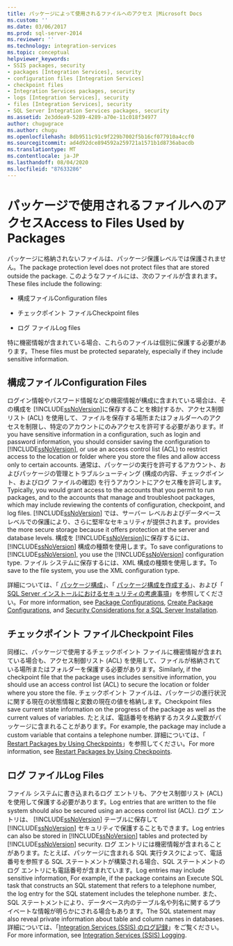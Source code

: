 ```yaml
---
title: パッケージによって使用されるファイルへのアクセス |Microsoft Docs
ms.custom: ''
ms.date: 03/06/2017
ms.prod: sql-server-2014
ms.reviewer: ''
ms.technology: integration-services
ms.topic: conceptual
helpviewer_keywords:
- SSIS packages, security
- packages [Integration Services], security
- configuration files [Integration Services]
- checkpoint files
- Integration Services packages, security
- logs [Integration Services], security
- files [Integration Services], security
- SQL Server Integration Services packages, security
ms.assetid: 2e3ddea9-5289-4289-a70e-11c018f34977
author: chugugrace
ms.author: chugu
ms.openlocfilehash: 8db9511c91c9f229b7002f5b16cf077910a4ccf0
ms.sourcegitcommit: ad4d92dce894592a259721a1571b1d8736abacdb
ms.translationtype: MT
ms.contentlocale: ja-JP
ms.lasthandoff: 08/04/2020
ms.locfileid: "87633286"
---
```

# <a name="access-to-files-used-by-packages"></a><span data-ttu-id="2cbd4-102">パッケージで使用されるファイルへのアクセス</span><span class="sxs-lookup"><span data-stu-id="2cbd4-102">Access to Files Used by Packages</span></span>
  <span data-ttu-id="2cbd4-103">パッケージに格納されないファイルは、パッケージ保護レベルでは保護されません。</span><span class="sxs-lookup"><span data-stu-id="2cbd4-103">The package protection level does not protect files that are stored outside the package.</span></span> <span data-ttu-id="2cbd4-104">このようなファイルには、次のファイルが含まれます。</span><span class="sxs-lookup"><span data-stu-id="2cbd4-104">These files include the following:</span></span>  
  
-   <span data-ttu-id="2cbd4-105">構成ファイル</span><span class="sxs-lookup"><span data-stu-id="2cbd4-105">Configuration files</span></span>  
  
-   <span data-ttu-id="2cbd4-106">チェックポイント ファイル</span><span class="sxs-lookup"><span data-stu-id="2cbd4-106">Checkpoint files</span></span>  
  
-   <span data-ttu-id="2cbd4-107">ログ ファイル</span><span class="sxs-lookup"><span data-stu-id="2cbd4-107">Log files</span></span>  
  
 <span data-ttu-id="2cbd4-108">特に機密情報が含まれている場合、これらのファイルは個別に保護する必要があります。</span><span class="sxs-lookup"><span data-stu-id="2cbd4-108">These files must be protected separately, especially if they include sensitive information.</span></span>  
  
## <a name="configuration-files"></a><span data-ttu-id="2cbd4-109">構成ファイル</span><span class="sxs-lookup"><span data-stu-id="2cbd4-109">Configuration Files</span></span>  
 <span data-ttu-id="2cbd4-110">ログイン情報やパスワード情報などの機密情報が構成に含まれている場合は、その構成を [!INCLUDE[ssNoVersion](../includes/ssnoversion-md.md)]に保存することを検討するか、アクセス制御リスト (ACL) を使用して、ファイルを保存する場所またはフォルダーへのアクセスを制限し、特定のアカウントにのみアクセスを許可する必要があります。</span><span class="sxs-lookup"><span data-stu-id="2cbd4-110">If you have sensitive information in a configuration, such as login and password information, you should consider saving the configuration to [!INCLUDE[ssNoVersion](../includes/ssnoversion-md.md)], or use an access control list (ACL) to restrict access to the location or folder where you store the files and allow access only to certain accounts.</span></span> <span data-ttu-id="2cbd4-111">通常は、パッケージの実行を許可するアカウント、およびパッケージの管理とトラブルシューティング (構成の内容、チェックポイント、およびログ ファイルの確認) を行うアカウントにアクセス権を許可します。</span><span class="sxs-lookup"><span data-stu-id="2cbd4-111">Typically, you would grant access to the accounts that you permit to run packages, and to the accounts that manage and troubleshoot packages, which may include reviewing the contents of configuration, checkpoint, and log files.</span></span> [!INCLUDE[ssNoVersion](../includes/ssnoversion-md.md)] <span data-ttu-id="2cbd4-112">では、サーバー レベルおよびデータベース レベルでの保護により、さらに堅牢なセキュリティが提供されます。</span><span class="sxs-lookup"><span data-stu-id="2cbd4-112">provides the more secure storage because it offers protection at the server and database levels.</span></span> <span data-ttu-id="2cbd4-113">構成を [!INCLUDE[ssNoVersion](../includes/ssnoversion-md.md)]に保存するには、 [!INCLUDE[ssNoVersion](../includes/ssnoversion-md.md)] 構成の種類を使用します。</span><span class="sxs-lookup"><span data-stu-id="2cbd4-113">To save configurations to [!INCLUDE[ssNoVersion](../includes/ssnoversion-md.md)], you use the [!INCLUDE[ssNoVersion](../includes/ssnoversion-md.md)] configuration type.</span></span> <span data-ttu-id="2cbd4-114">ファイル システムに保存するには、XML 構成の種類を使用します。</span><span class="sxs-lookup"><span data-stu-id="2cbd4-114">To save to the file system, you use the XML configuration type.</span></span>  
  
 <span data-ttu-id="2cbd4-115">詳細については、「 [パッケージ構成](../../2014/integration-services/package-configurations.md)」、「 [パッケージ構成を作成する](../../2014/integration-services/create-package-configurations.md)」、および「 [SQL Server インストールにおけるセキュリティの考慮事項](../../2014/sql-server/install/security-considerations-for-a-sql-server-installation.md)」を参照してください。</span><span class="sxs-lookup"><span data-stu-id="2cbd4-115">For more information, see [Package Configurations](../../2014/integration-services/package-configurations.md), [Create Package Configurations](../../2014/integration-services/create-package-configurations.md), and [Security Considerations for a SQL Server Installation](../../2014/sql-server/install/security-considerations-for-a-sql-server-installation.md).</span></span>  
  
## <a name="checkpoint-files"></a><span data-ttu-id="2cbd4-116">チェックポイント ファイル</span><span class="sxs-lookup"><span data-stu-id="2cbd4-116">Checkpoint Files</span></span>  
 <span data-ttu-id="2cbd4-117">同様に、パッケージで使用するチェックポイント ファイルに機密情報が含まれている場合も、アクセス制御リスト (ACL) を使用して、ファイルが格納されている場所またはフォルダーを保護する必要があります。</span><span class="sxs-lookup"><span data-stu-id="2cbd4-117">Similarly, if the checkpoint file that the package uses includes sensitive information, you should use an access control list (ACL) to secure the location or folder where you store the file.</span></span> <span data-ttu-id="2cbd4-118">チェックポイント ファイルは、パッケージの進行状況に関する現在の状態情報と変数の現在の値を格納します。</span><span class="sxs-lookup"><span data-stu-id="2cbd4-118">Checkpoint files save current state information on the progress of the package as well as the current values of variables.</span></span> <span data-ttu-id="2cbd4-119">たとえば、電話番号を格納するカスタム変数がパッケージに含まれることがあります。</span><span class="sxs-lookup"><span data-stu-id="2cbd4-119">For example, the package may include a custom variable that contains a telephone number.</span></span> <span data-ttu-id="2cbd4-120">詳細については、「 [Restart Packages by Using Checkpoints](packages/restart-packages-by-using-checkpoints.md)」を参照してください。</span><span class="sxs-lookup"><span data-stu-id="2cbd4-120">For more information, see [Restart Packages by Using Checkpoints](packages/restart-packages-by-using-checkpoints.md).</span></span>  
  
## <a name="log-files"></a><span data-ttu-id="2cbd4-121">ログ ファイル</span><span class="sxs-lookup"><span data-stu-id="2cbd4-121">Log Files</span></span>  
 <span data-ttu-id="2cbd4-122">ファイル システムに書き込まれるログ エントリも、アクセス制御リスト (ACL) を使用して保護する必要があります。</span><span class="sxs-lookup"><span data-stu-id="2cbd4-122">Log entries that are written to the file system should also be secured using an access control list (ACL).</span></span> <span data-ttu-id="2cbd4-123">ログ エントリは、 [!INCLUDE[ssNoVersion](../includes/ssnoversion-md.md)] テーブルに保存して [!INCLUDE[ssNoVersion](../includes/ssnoversion-md.md)] セキュリティで保護することもできます。</span><span class="sxs-lookup"><span data-stu-id="2cbd4-123">Log entries can also be stored in [!INCLUDE[ssNoVersion](../includes/ssnoversion-md.md)] tables and protected by [!INCLUDE[ssNoVersion](../includes/ssnoversion-md.md)] security.</span></span> <span data-ttu-id="2cbd4-124">ログ エントリには機密情報が含まれることがあります。たとえば、パッケージに含まれる SQL 実行タスクによって、電話番号を参照する SQL ステートメントが構築される場合、SQL ステートメントのログ エントリにも電話番号が含まれています。</span><span class="sxs-lookup"><span data-stu-id="2cbd4-124">Log entries may include sensitive information, For example, if the package contains an Execute SQL task that constructs an SQL statement that refers to a telephone number, the log entry for the SQL statement includes the telephone number.</span></span> <span data-ttu-id="2cbd4-125">また、SQL ステートメントにより、データベース内のテーブル名や列名に関するプライベートな情報が明らかにされる場合もあります。</span><span class="sxs-lookup"><span data-stu-id="2cbd4-125">The SQL statement may also reveal private information about table and column names in databases.</span></span> <span data-ttu-id="2cbd4-126">詳細については、「[Integration Services (SSIS) のログ記録](performance/integration-services-ssis-logging.md)」をご覧ください。</span><span class="sxs-lookup"><span data-stu-id="2cbd4-126">For more information, see [Integration Services &#40;SSIS&#41; Logging](performance/integration-services-ssis-logging.md).</span></span>  
  
  
